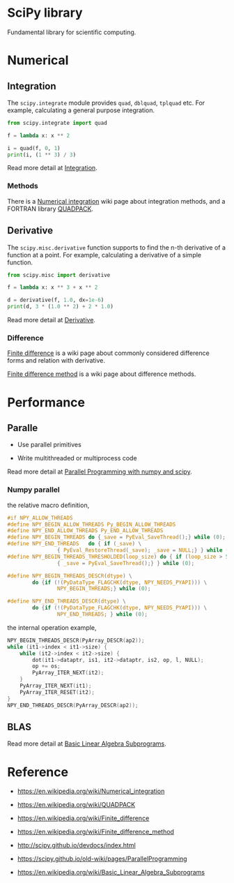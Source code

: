 
SciPy library
=============

Fundamental library for scientific computing.


Numerical
=========

Integration
------------

The `scipy.integrate` module provides `quad`, `dblquad`, `tplquad` etc.
For example, calculating a general purpose integration.

```python
from scipy.integrate import quad

f = lambda x: x ** 2

i = quad(f, 0, 1)
print(i, (1 ** 3) / 3)
```

Read more detail at [Integration](http://scipy.github.io/devdocs/tutorial/integrate.html).

### Methods ###

There is a [Numerical integration](https://en.wikipedia.org/wiki/Numerical_integration) wiki page about integration methods,
and a FORTRAN library [QUADPACK](https://en.wikipedia.org/wiki/QUADPACK).


Derivative
-----------

The `scipy.misc.derivative` function supports to find the n-th derivative of a function at a point.
For example, calculating a derivative of a simple function.

```python
from scipy.misc import derivative

f = lambda x: x ** 3 + x ** 2

d = derivative(f, 1.0, dx=1e-6)
print(d, 3 * (1.0 ** 2) + 2 * 1.0)
```

Read more detail at [Derivative](http://scipy.github.io/devdocs/generated/scipy.misc.derivative.html#scipy.misc.derivative).


### Difference ###


[Finite difference](https://en.wikipedia.org/wiki/Finite_difference) is a wiki page about commonly considered difference forms and relation with derivative.

[Finite difference method](https://en.wikipedia.org/wiki/Finite_difference_method) is a wiki page about difference methods.


Performance
===========

Paralle
-------

  * Use parallel primitives

  * Write multithreaded or multiprocess code


Read more detail at [Parallel Programming with numpy and scipy](https://scipy.github.io/old-wiki/pages/ParallelProgramming).


### Numpy parallel ###

the relative macro definition,

```c
#if NPY_ALLOW_THREADS
#define NPY_BEGIN_ALLOW_THREADS Py_BEGIN_ALLOW_THREADS
#define NPY_END_ALLOW_THREADS Py_END_ALLOW_THREADS
#define NPY_BEGIN_THREADS do {_save = PyEval_SaveThread();} while (0);
#define NPY_END_THREADS   do { if (_save) \
                { PyEval_RestoreThread(_save); _save = NULL;} } while (0);
#define NPY_BEGIN_THREADS_THRESHOLDED(loop_size) do { if (loop_size > 500) \
                { _save = PyEval_SaveThread();} } while (0);

#define NPY_BEGIN_THREADS_DESCR(dtype) \
        do {if (!(PyDataType_FLAGCHK(dtype, NPY_NEEDS_PYAPI))) \
                NPY_BEGIN_THREADS;} while (0);

#define NPY_END_THREADS_DESCR(dtype) \
        do {if (!(PyDataType_FLAGCHK(dtype, NPY_NEEDS_PYAPI))) \
                NPY_END_THREADS; } while (0);
```

the internal operation example,

```c
NPY_BEGIN_THREADS_DESCR(PyArray_DESCR(ap2));
while (it1->index < it1->size) {
	while (it2->index < it2->size) {
		dot(it1->dataptr, is1, it2->dataptr, is2, op, l, NULL);
		op += os;
        PyArray_ITER_NEXT(it2);
    }
	PyArray_ITER_NEXT(it1);
	PyArray_ITER_RESET(it2);
}
NPY_END_THREADS_DESCR(PyArray_DESCR(ap2));
```


BLAS
----

Read more detail at [Basic Linear Algebra Subprograms](https://en.wikipedia.org/wiki/Basic_Linear_Algebra_Subprograms).


Reference
==========

  * <https://en.wikipedia.org/wiki/Numerical_integration>

  * <https://en.wikipedia.org/wiki/QUADPACK>

  * <https://en.wikipedia.org/wiki/Finite_difference>

  * <https://en.wikipedia.org/wiki/Finite_difference_method>

  * <http://scipy.github.io/devdocs/index.html>

  * <https://scipy.github.io/old-wiki/pages/ParallelProgramming>

  * <https://en.wikipedia.org/wiki/Basic_Linear_Algebra_Subprograms>
